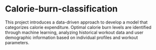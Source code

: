 # Calorie-burn-classification
This project introduces a data-driven approach to develop a model that categorizes calorie expenditure. Optimal calorie burn levels are identified through machine learning, analyzing historical workout data and user demographic information based on individual profiles and workout parameters. 
